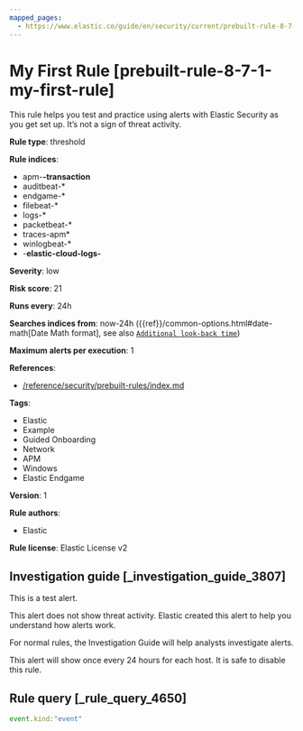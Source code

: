 ```yaml
---
mapped_pages:
  - https://www.elastic.co/guide/en/security/current/prebuilt-rule-8-7-1-my-first-rule.html
---
```


# My First Rule [prebuilt-rule-8-7-1-my-first-rule]

This rule helps you test and practice using alerts with Elastic Security as you get set up. It’s not a sign of threat activity.

**Rule type**: threshold

**Rule indices**:

* apm-**-transaction**
* auditbeat-*
* endgame-*
* filebeat-*
* logs-*
* packetbeat-*
* traces-apm*
* winlogbeat-*
* -**elastic-cloud-logs-**

**Severity**: low

**Risk score**: 21

**Runs every**: 24h

**Searches indices from**: now-24h ({{ref}}/common-options.html#date-math[Date Math format], see also [`Additional look-back time`](docs-content://solutions/security/detect-and-alert/create-detection-rule.md#rule-schedule))

**Maximum alerts per execution**: 1

**References**:

* [/reference/security/prebuilt-rules/index.md](/reference/prebuilt-rules/index.md)

**Tags**:

* Elastic
* Example
* Guided Onboarding
* Network
* APM
* Windows
* Elastic Endgame

**Version**: 1

**Rule authors**:

* Elastic

**Rule license**: Elastic License v2

## Investigation guide [_investigation_guide_3807]

This is a test alert.

This alert does not show threat activity. Elastic created this alert to help you understand how alerts work.

For normal rules, the Investigation Guide will help analysts investigate alerts.

This alert will show once every 24 hours for each host. It is safe to disable this rule.

## Rule query [_rule_query_4650]

```js
event.kind:"event"
```


